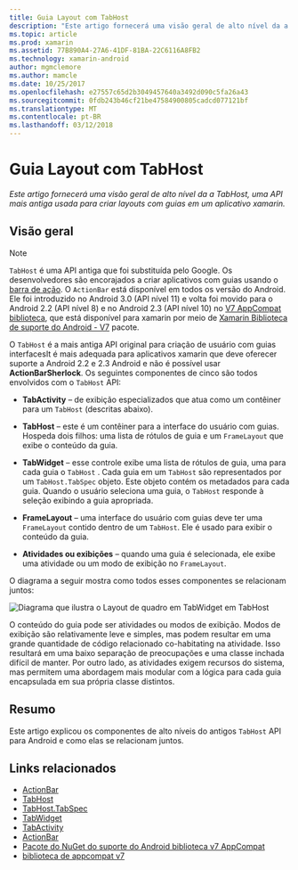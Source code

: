 ```yaml
---
title: Guia Layout com TabHost
description: "Este artigo fornecerá uma visão geral de alto nível da a TabHost, uma API mais antiga usada para criar layouts com guias em um aplicativo xamarin."
ms.topic: article
ms.prod: xamarin
ms.assetid: 77B890A4-27A6-41DF-81BA-22C6116A8FB2
ms.technology: xamarin-android
author: mgmclemore
ms.author: mamcle
ms.date: 10/25/2017
ms.openlocfilehash: e27557c65d2b3049457640a3492d090c5fa26a43
ms.sourcegitcommit: 0fdb243b46cf21be47584900805cadcd077121bf
ms.translationtype: MT
ms.contentlocale: pt-BR
ms.lasthandoff: 03/12/2018
---
```

# <a name="tab-layout-with-tabhost"></a>Guia Layout com TabHost

_Este artigo fornecerá uma visão geral de alto nível da a TabHost, uma API mais antiga usada para criar layouts com guias em um aplicativo xamarin._


## <a name="overview"></a>Visão geral

> [!NOTE]
> `TabHost` é uma API antiga que foi substituída pelo Google. Os desenvolvedores são encorajados a criar aplicativos com guias usando o [barra de ação](~/android/user-interface/controls/action-bar.md). O `ActionBar` está disponível em todos os versão do Android. Ele foi introduzido no Android 3.0 (API nível 11) e volta foi movido para o Android 2.2 (API nível 8) e no Android 2.3 (API nível 10) no [V7 AppCompat biblioteca](http://developer.android.com/tools/support-library/features.html#v7-appcompat), que está disponível para xamarin por meio de [Xamarin Biblioteca de suporte do Android - V7](https://www.nuget.org/packages/Xamarin.Android.Support.v7.AppCompat/) pacote.

O `TabHost` é a mais antiga API original para criação de usuário com guias interfacesIt é mais adequada para aplicativos xamarin que deve oferecer suporte a Android 2.2 e 2.3 Android e não é possível usar **ActionBarSherlock**.
Os seguintes componentes de cinco são todos envolvidos com o `TabHost` API:

-  **TabActivity** &ndash; de exibição especializados que atua como um contêiner para um `TabHost` (descritas abaixo).

-  **TabHost** &ndash; este é um contêiner para a interface do usuário com guias. Hospeda dois filhos: uma lista de rótulos de guia e um `FrameLayout` que exibe o conteúdo da guia.

-  **TabWidget** &ndash; esse controle exibe uma lista de rótulos de guia, uma para cada guia o `TabHost` . Cada guia em um `TabHost` são representados por um `TabHost.TabSpec` objeto. Este objeto contém os metadados para cada guia. Quando o usuário seleciona uma guia, o `TabHost` responde à seleção exibindo a guia apropriada.

-  **FrameLayout** &ndash; uma interface do usuário com guias deve ter uma `FrameLayout` contido dentro de um `TabHost`. Ele é usado para exibir o conteúdo da guia.

-  **Atividades ou exibições** &ndash; quando uma guia é selecionada, ele exibe uma atividade ou um modo de exibição no `FrameLayout`.

O diagrama a seguir mostra como todos esses componentes se relacionam juntos:

![Diagrama que ilustra o Layout de quadro em TabWidget em TabHost](tab-host-images/image03.png)

O conteúdo do guia pode ser atividades ou modos de exibição. Modos de exibição são relativamente leve e simples, mas podem resultar em uma grande quantidade de código relacionado co-habitating na atividade. Isso resultará em uma baixo separação de preocupações e uma classe inchada difícil de manter. Por outro lado, as atividades exigem recursos do sistema, mas permitem uma abordagem mais modular com a lógica para cada guia encapsulada em sua própria classe distintos.


## <a name="summary"></a>Resumo

Este artigo explicou os componentes de alto níveis do antigos `TabHost` API para Android e como elas se relacionam juntos.



## <a name="related-links"></a>Links relacionados

- [ActionBar](http://developer.android.com/guide/topics/ui/actionbar.html)
- [TabHost](https://developer.xamarin.com/api/type/Android.Widget.TabHost/)
- [TabHost.TabSpec](https://developer.xamarin.com/api/type/Android.Widget.TabHost+TabSpec/)
- [TabWidget](https://developer.xamarin.com/api/type/Android.Widget.TabWidget/)
- [TabActivity](https://developer.xamarin.com/api/type/Android.App.TabActivity/)
- [ActionBar](http://developer.android.com/guide/topics/ui/actionbar.html)
- [Pacote do NuGet do suporte do Android biblioteca v7 AppCompat](https://www.nuget.org/packages/Xamarin.Android.Support.v7.AppCompat/)
- [biblioteca de appcompat v7](http://developer.android.com/tools/support-library/features.html#v7-appcompat)
